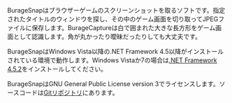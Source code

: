 BurageSnapはブラウザーゲームのスクリーンショットを取るソフトです。指定されたタイトルのウィンドウを探し、その中のゲーム画面を切り取ってJPEGファイルに保存します。BurageCaptureは白で囲まれた大きな長方形をゲーム画面として認識します。角が丸かったり曖昧だったりしても大丈夫です。

BurageSnapはWindows Vista以降の.NET Framework 4.5以降がインストールされている環境で動作します。Windows Vistaか7の場合は[.NET Framework 4.5.2](http://www.microsoft.com/ja-JP/download/details.aspx?id=42642)をインストールしてください。

BurageSnapはGNU General Public License version 3でライセンスします。ソースコードは[Gitリポジトリ](https://osdn.jp/projects/buragesnap/scm/git/BurageSnap/)にあります。
